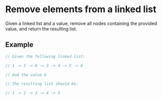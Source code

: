 # Remove elements from a linked list

Given a linked list and a value, remove all nodes containing the provided value, and return the resulting list.

## Example

```go
// Given the following linked list:

// 1 -> 2 -> 6 -> 3 -> 4 -> 5 -> 6

// And the value 6

// The resulting list should be:

// 1 -> 2 -> 3 -> 4 -> 5
```

